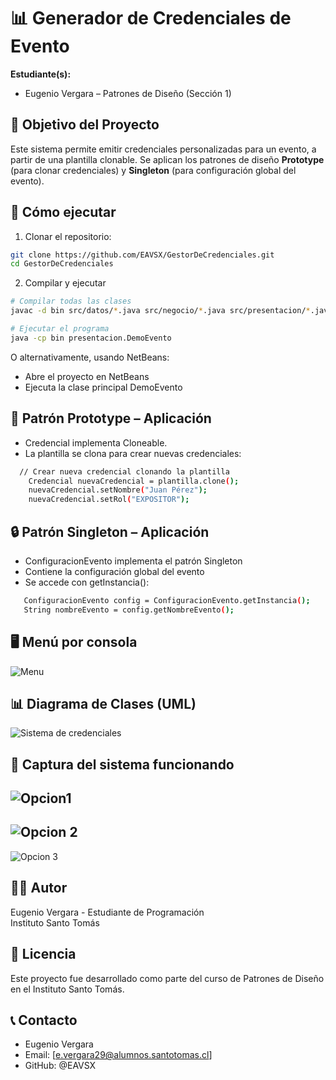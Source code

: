 # 📊 Generador de Credenciales de Evento

**Estudiante(s):**
* Eugenio Vergara – Patrones de Diseño (Sección 1)

## 🎯 Objetivo del Proyecto

Este sistema permite emitir credenciales personalizadas para un evento, a partir de una plantilla clonable. Se aplican los patrones de diseño **Prototype** (para clonar credenciales) y **Singleton** (para configuración global del evento).

## 🚀 Cómo ejecutar

1. Clonar el repositorio:

```bash
git clone https://github.com/EAVSX/GestorDeCredenciales.git
cd GestorDeCredenciales
```

2. Compilar y ejecutar

```bash
# Compilar todas las clases
javac -d bin src/datos/*.java src/negocio/*.java src/presentacion/*.java

# Ejecutar el programa
java -cp bin presentacion.DemoEvento
```

O alternativamente, usando NetBeans:

* Abre el proyecto en NetBeans
* Ejecuta la clase principal DemoEvento

## 🧬 Patrón Prototype – Aplicación

* Credencial implementa Cloneable.
* La plantilla se clona para crear nuevas credenciales:
```bash
  // Crear nueva credencial clonando la plantilla
    Credencial nuevaCredencial = plantilla.clone();
    nuevaCredencial.setNombre("Juan Pérez");
    nuevaCredencial.setRol("EXPOSITOR");
```

## 🔒 Patrón Singleton – Aplicación

* ConfiguracionEvento implementa el patrón Singleton
* Contiene la configuración global del evento
* Se accede con getInstancia():
 ```bash
    ConfiguracionEvento config = ConfiguracionEvento.getInstancia();
    String nombreEvento = config.getNombreEvento();
```
## 🖥️ Menú por consola
![Menu](https://github.com/user-attachments/assets/c84c37b6-26e4-4374-b577-1731e9b5f55b)

## 📊 Diagrama de Clases (UML)

![Sistema de credenciales](https://github.com/user-attachments/assets/105391b2-6ed1-434a-8806-d435d88788f5)

## 📸 Captura del sistema funcionando

![Opcion1](https://github.com/user-attachments/assets/c9990f28-308e-4250-bdb9-f470eb40b8e2)
---
![Opcion 2](https://github.com/user-attachments/assets/e4f4637e-484c-405f-a1f2-8d0566a9948b)
---
![Opcion 3](https://github.com/user-attachments/assets/24935fc1-32ae-4944-83ae-8b9f43c65b73)


## 👨‍💻 Autor

Eugenio Vergara - Estudiante de Programación  
Instituto Santo Tomás

## 📄 Licencia

Este proyecto fue desarrollado como parte del curso de Patrones de Diseño en el Instituto Santo Tomás.

## 📞 Contacto

* Eugenio Vergara
* Email: [e.vergara29@alumnos.santotomas.cl]
* GitHub: @EAVSX

